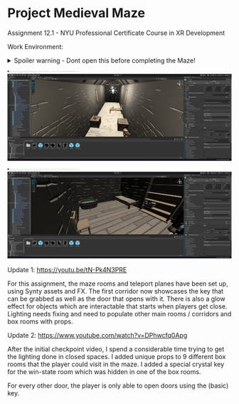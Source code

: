 # Project Medieval Maze
 Assignment 12.1 - NYU Professional Certificate Course in XR Development

Work Environment:

<details>
  <summary>Spoiler warning - Dont open this before completing the Maze!</summary>
  
  ![Screenshot 1](https://github.com/Esfekia/Project-Medieval-Maze/blob/main/Snip1.png)
   
</details>


![Screenshot 2](https://github.com/Esfekia/Project-Medieval-Maze/blob/main/Snip2.png)

![Screenshot 3](https://github.com/Esfekia/Project-Medieval-Maze/blob/main/Snip3.png)

Update 1:
https://youtu.be/tN-Pk4N3PRE

For this assignment, the maze rooms and teleport planes have been set up, using Synty assets and FX. The first corridor now showcases the key that can be grabbed as well as the door that opens with it. There is also a glow effect for objects which are interactable that starts when players get close. Lighting needs fixing and need to populate other main rooms / corridors and box rooms with props. 

Update 2:
https://www.youtube.com/watch?v=DPhwcfq0Apg

After the initial checkpoint video, I spend a considerable time trying to get the lighting done in closed spaces. I added unique props to 9 different box rooms that the player could visit in the maze. I added a special crystal key for the win-state room which was hidden in one of the box rooms. 

For every other door, the player is only able to open doors using the (basic) key.
